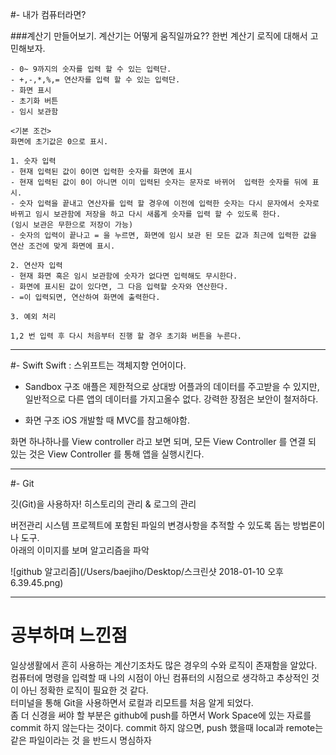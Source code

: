 #- 내가 컴퓨터라면?

###계산기 만들어보기.
계산기는 어떻게 움직일까요??
한번 계산기 로직에 대해서 고민해보자.

```
- 0~ 9까지의 숫자를 입력 할 수 있는 입력단.
- +,-,*,%,= 연산자를 입력 할 수 있는 입력단.
- 화면 표시
- 초기화 버튼
- 임시 보관함

<기본 조건>
화면에 초기값은 0으로 표시.

1. 숫자 입력
- 현재 입력된 값이 0이면 입력한 숫자를 화면에 표시
- 현재 입력된 값이 0이 아니면 이미 입력된 숫자는 문자로 바뀌어  입력한 숫자를 뒤에 표시.
- 숫자 입력을 끝내고 연산자를 입력 할 경우에 이전에 입력한 숫자는 다시 문자에서 숫자로 바뀌고 임시 보관함에 저장을 하고 다시 새롭게 숫자를 입력 할 수 있도록 한다.
(임시 보관은 무한으로 저장이 가능) 
- 숫자의 입력이 끝나고 = 을 누르면, 화면에 임시 보관 된 모든 값과 최근에 입력한 값을 연산 조건에 맞게 화면에 표시. 

2. 연산자 입력
- 현재 화면 혹은 임시 보관함에 숫자가 없다면 입력해도 무시한다.
- 화면에 표시된 값이 있다면, 그 다음 입력할 숫자와 연산한다.
- =이 입력되면, 연산하여 화면에 출력한다.

3. 예외 처리

1,2 번 입력 후 다시 처음부터 진행 할 경우 초기화 버튼을 누른다.

```
---

#- Swift
Swift
: 스위프트는 객체지향 언어이다.

- Sandbox 구조
애플은 제한적으로 상대방 어플과의 데이터를 주고받을 수 있지만,
일반적으로 다른 앱의 데이터를 가지고올수 없다. 
강력한 장점은 보안이 철저하다.

- 화면 구조
iOS 개발할 때 MVC를 참고해야함.

화면 하나하나를 View controller 라고 보면 되며,
모든 View Controller 를 연결 되 있는 것은 
View Controller 를 통해 앱을 실행시킨다.

---

#- Git

깃(Git)을 사용하자!
히스토리의 관리 & 로그의 관리

버전관리 시스템
프로젝트에 포함된 파일의 변경사항을 추적할 수 있도록 돕는 방법론이나 도구.<br>
아래의 이미지를 보며 알고리즘을 파악

![github 알고리즘](/Users/baejiho/Desktop/스크린샷 2018-01-10 오후 6.39.45.png)

---


# 공부하며 느낀점

일상생활에서 흔히 사용하는 계산기조차도 많은 경우의 수와 로직이 존재함을 알았다.
컴퓨터에 명령을 입력할 때 나의 시점이 아닌 컴퓨터의 시점으로 생각하고 추상적인 것이 아닌 정확한 로직이 필요한 것 같다.<br>터미널을 통해 Git을 사용하면서 로컬과 리모트를 처음 알게 되었다.<br> 좀 더 신경을 써야 할 부분은 github에 push를 하면서 Work Space에 있는 자료를 commit 하지 않는다는 것이다. commit 하지 않으면, push 했을때 local과 remote는 같은 파일이라는 것 을 반드시 명심하자